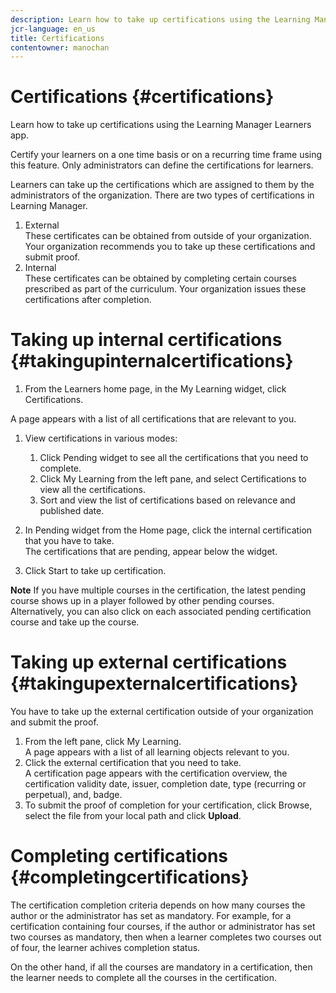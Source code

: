 ```yaml
---
description: Learn how to take up certifications using the Learning Manager Learners app.
jcr-language: en_us
title: Certifications
contentowner: manochan
---
```



# Certifications {#certifications}

Learn how to take up certifications using the Learning Manager Learners app.

Certify your learners on a one time basis or on a recurring time frame using this feature. Only administrators can define the certifications for learners.

Learners can take up the certifications which are assigned to them by the administrators of the organization. There are two types of certifications in Learning Manager.

1. External  
   These certificates&nbsp;can be obtained from outside of your organization. Your organization recommends you to take up these certifications and submit proof.
1. Internal  
   These certificates can be obtained by completing certain courses prescribed as part of the curriculum. Your organization issues these certifications after completion.

# Taking up internal certifications {#takingupinternalcertifications}

1. From the Learners home page, in the My Learning widget, click Certifications.

A page appears with a list of all certifications that are relevant to you.&nbsp;

1. View certifications in various modes:*&nbsp;*

   1. Click&nbsp;Pending widget to see all the certifications that you need to complete.
   1. Click My Learning from the left pane, and select Certifications to view all the certifications.  
   1. Sort and view the list of certifications based on relevance and published date.

1. In&nbsp;Pending widget from the Home page, click the internal certification that you have&nbsp;to take.  
   The certifications that are pending, appear below the widget.  

1. Click&nbsp;Start&nbsp;to take up certification.

**Note** 
If you have multiple courses in the certification, the latest&nbsp;pending course shows up in a player followed by other pending courses. Alternatively, you can also click on each associated pending certification course and take up the course.

# Taking up external certifications {#takingupexternalcertifications}

You have to take up the external certification outside of your organization and submit the proof.

1. From the left pane, click My Learning.  
   A page appears with a list of all learning objects relevant to you.
1. Click the external certification that you need to take.  
   A certification page appears with the certification overview,&nbsp;the certification validity date, issuer, completion date, type (recurring or perpetual), and, badge.
1. To submit the proof of completion for your certification, click Browse, select the file from your local path and click&nbsp;**Upload**.

# Completing certifications {#completingcertifications}

The certification completion criteria depends on how many courses the author or the administrator has set as mandatory. For example, for a certification containing four courses, if the author or administrator has set two courses as mandatory, then when a learner completes two courses out of four, the learner achives completion status.

On the other hand, if all the courses are mandatory in a certification, then the learner needs to complete all the courses in the certification.
